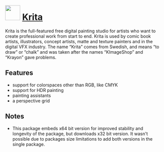 # <img src="https://cdn.jsdelivr.net/gh/chocolatey/chocolatey-coreteampackages@a23613fa38ece047b7d7a943e6f141e4aa1ef1e3/icons/krita.svg" width="48" height="48"/> [Krita](https://chocolatey.org/packages/krita)

Krita is the full-featured free digital painting studio for artists who want to create professional work from start to end. Krita is used by comic book artists, illustrators, concept artists, matte and texture painters and in the digital VFX industry. The name “Krita” comes from Swedish, and means “to draw” or “chalk” and was taken after the names “KImageShop” and “Krayon” gave problems.

## Features

* support for colorspaces other than RGB, like CMYK
* support for HDR painting
* painting assistants
* a perspective grid

## Notes

- This package embeds x64 bit version for improved stability and longevity of the package, but downloads x32 bit version. It wasn't possible due to packages size limitations to add both versions in the single package.

